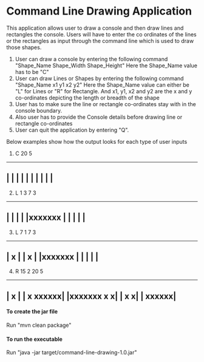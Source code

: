 # Command Line Drawing Application

This application allows user to draw a console and then draw lines and rectangles
the console. Users will have to enter the co ordinates of the lines or the 
rectangles as input through the command line which is used to draw those shapes.

1. User can draw a console by entering the following command "Shape_Name Shape_Width Shape_Height"
     Here the Shape_Name value has to be "C"
2. User can draw Lines or Shapes by entering the following command "Shape_Name x1 y1 x2 y2"
     Here the Shape_Name value can either be "L" for Lines or "R" for Rectangle.
     And x1, y1, x2 and y2 are the x and y co-ordinates depicting the length or breadth of the shape
3. User has to make sure the line or rectangle co-ordinates stay with in the console boundary.
4. Also user has to provide the Console details before drawing line or rectangle co-ordinates
5. User can quit the application by entering "Q".

Below examples show how the output looks for each type of user inputs

1. C 20 5
----------------------
|                    |
|                    |
|                    |
|                    |
|                    |
----------------------

2. L 1 3 7 3
----------------------
|                    |
|                    |
|xxxxxxx             |
|                    |
|                    |
----------------------

3. L 7 1 7 3
----------------------
|      x             |
|      x             |
|xxxxxxx             |
|                    |
|                    |
----------------------

4. R 15 2 20 5
----------------------
|      x             |
|      x       xxxxxx|
|xxxxxxx       x    x|
|              x    x|
|              xxxxxx|
----------------------

#### To create the jar file
Run "mvn clean package"

#### To run the executable
Run "java -jar target/command-line-drawing-1.0.jar"
